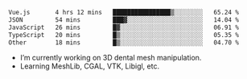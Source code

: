 <!--START_SECTION:waka-->

```txt
Vue.js       4 hrs 12 mins   ████████████████▒░░░░░░░░   65.24 %
JSON         54 mins         ███▓░░░░░░░░░░░░░░░░░░░░░   14.04 %
JavaScript   26 mins         █▓░░░░░░░░░░░░░░░░░░░░░░░   06.91 %
TypeScript   20 mins         █▒░░░░░░░░░░░░░░░░░░░░░░░   05.35 %
Other        18 mins         █▒░░░░░░░░░░░░░░░░░░░░░░░   04.70 %
```

<!--END_SECTION:waka-->

<!--
**0x11111111/0x11111111** is a ✨ _special_ ✨ repository because its `README.md` (this file) appears on your GitHub profile.

Here are some ideas to get you started:

- 🔭 I’m currently working on ...
- 🌱 I’m currently learning ...
- 👯 I’m looking to collaborate on ...
- 🤔 I’m looking for help with ...
- 💬 Ask me about ...
- 📫 How to reach me: ...
- 😄 Pronouns: ...
- ⚡ Fun fact: ...
-->
- I’m currently working on 3D dental mesh manipulation.
- Learning MeshLib, CGAL, VTK, Libigl, etc.
